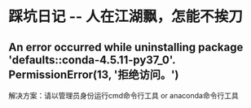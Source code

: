 # 踩坑日记 -- 人在江湖飘，怎能不挨刀

## An error occurred while uninstalling package 'defaults::conda-4.5.11-py37_0'. PermissionError(13, '拒绝访问。')
解决方案：请以管理员身份运行cmd命令行工具 or anaconda命令行工具
